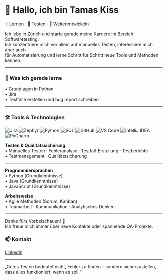 # 👋 Hallo, ich bin Tamas Kiss  

💡 Lernen · 🧩 Testen · 🔧 Weiterentwickeln  

Ich lebe in Zürich und starte gerade meine Karriere im Bereich Softwaretesting.  
Ich konzentriere mich vor allem auf manuelles Testen, interessiere mich aber auch  
für Automatisierung und lerne Schritt für Schritt neue Tools und Methoden kennen.   

---

### 🧠 Was ich gerade lerne
• Grundlagen in Python  
• Jira  
• Testfälle erstellen und bug report schreiben  

---

### 🛠️ Tools & Technologien

![Jira](https://img.shields.io/badge/Jira-0052CC?logo=jira&logoColor=white)
![Zephyr](https://img.shields.io/badge/Zephyr-009639?logo=atlassian&logoColor=white)
![Python](https://img.shields.io/badge/Python-3776AB?logo=python&logoColor=white)
![SQL](https://img.shields.io/badge/SQL-4479A1?logo=postgresql&logoColor=white)
![GitHub](https://img.shields.io/badge/GitHub-181717?logo=github&logoColor=white)
![VS Code](https://img.shields.io/badge/VS%20Code-007ACC?logo=visualstudiocode&logoColor=white)
![IntelliJ IDEA](https://img.shields.io/badge/IntelliJ%20IDEA-000000?logo=intellijidea&logoColor=white)
![PyCharm](https://img.shields.io/badge/PyCharm-21D789?logo=pycharm&logoColor=white)


**Testen & Qualitätssicherung**  
• Manuelles Testen · Fehleranalyse · Testfall-Erstellung · Testberichte  
• Testmanagement · Qualitätssicherung  

---

**Programmiersprachen**  
• Python (Grundkenntnisse)   
• Java (Grundkenntnisse)   
• JavaScript (Grundkenntnisse)    

**Arbeitsweise**  
• Agile Methoden (Scrum, Kanban)  
• Teamarbeit · Kommunikation · Analytisches Denken  

---

Danke fürs Vorbeischauen! 👋  
Ich freue mich immer über neue Kontakte oder spannende QA-Projekte.

### 📫 Kontakt
[LinkedIn](https://linkedin.com/in/tamas-kiss-ch)

---

 „Gutes Testen bedeutet nicht, Fehler zu finden – sondern sicherzustellen, dass alles funktioniert, wenn es soll.“

<!-- ---

### 📊 GitHub Stats
![Tamas' GitHub stats](https://github-readme-stats.vercel.app/api?username=tamas-works&show_icons=true&theme=default)
![Top Langs](https://github-readme-stats.vercel.app/api/top-langs/?username=tamas-works&layout=compact)
---

### 🚀 Lernprojekte
- 🧪 [QA-Practice Repo](https://github.com/tamas-works/qa-practice) – Beispiele für manuelles Testen und Bug Reports
- 💻 [Python-Übungen](https://github.com/tamas-works/python-learning) – kleine Scripts und Übungen -->




